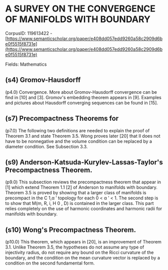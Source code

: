 # A SURVEY ON THE CONVERGENCE OF MANIFOLDS WITH BOUNDARY

CorpusID: 119613422 - [https://www.semanticscholar.org/paper/e408dd057edd9260a58c2909d6be0f5515f8731e](https://www.semanticscholar.org/paper/e408dd057edd9260a58c2909d6be0f5515f8731e)

Fields: Mathematics

## (s4) Gromov-Hausdorff
(p4.0) Convergence. More about Gromov-Hausdorff convergence can be find in [10] and [3]. Gromov's embedding theorem appears in [9]. Examples and pictures about Hausdorff converging sequences can be found in [15].
## (s7) Precompactness Theorems for
(p7.0) The following two definitions are needed to explain the proof of Theorem 3.1 and state Theorem 3.5.  Wong proves later [20] that II does not have to be nonnegative and the volume condition can be replaced by a diameter condition. See Subsection 3.3.
## (s9) Anderson-Katsuda-Kurylev-Lassas-Taylor's Precompactness Theorem.
(p9.0) This subsection reviews the precompactness theorem that appear in [1] which extend Theorem 1.1 [2] of Anderson to manifolds with boundary. Theorem 3.5 is proved by showing that a larger class of manifolds is precompact in the C 1,α ′ topology for each 0 < α ′ < 1. The second step is to show that M(m, R, i, H 0 , D) is contained in the larger class. This part relies completely on the use of harmonic coordinates and harmonic radii for manifolds with boundary.
## (s10) Wong's Precompactness Theorem.
(p10.0) This theorem, which appears in [20], is an improvement of Theorem 3.1. Unlike Theorem 3.5, the hypotheses do not assume any type of injectivity radius, do not require any bound on the Ricci curvature of the boundary, and the condition on the mean curvature vector is replaced by a condition on the second fundamental form. 
